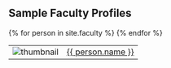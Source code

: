   <h2>Sample Faculty Profiles</h2>
  <table>
   {% for person in site.faculty %}
   <tr>
     <td>
      <img src="{{ person.url }}/50h.jpg" alt="thumbnail" >
     </td>
     <td><a href="{{person.url}}">{{ person.name }}</a></td>
     </tr>
   {% endfor %}

  </table>
